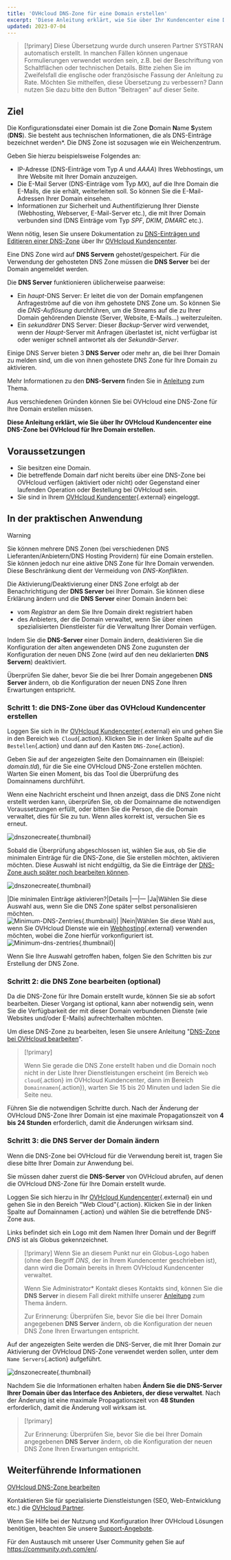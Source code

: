 ```yaml
---
title: 'OVHcloud DNS-Zone für eine Domain erstellen'
excerpt: 'Diese Anleitung erklärt, wie Sie über Ihr Kundencenter eine DNS-Zone bei OVHcloud für Ihre Domain erstellen'
updated: 2023-07-04
---
```


> [!primary]
> Diese Übersetzung wurde durch unseren Partner SYSTRAN automatisch erstellt. In manchen Fällen können ungenaue Formulierungen verwendet worden sein, z.B. bei der Beschriftung von Schaltflächen oder technischen Details. Bitte ziehen Sie im Zweifelsfall die englische oder französische Fassung der Anleitung zu Rate. Möchten Sie mithelfen, diese Übersetzung zu verbessern? Dann nutzen Sie dazu bitte den Button "Beitragen" auf dieser Seite.
>

## Ziel

Die Konfigurationsdatei einer Domain ist die Zone **D**omain **N**ame **S**ystem (**DNS**). Sie besteht aus technischen Informationen, die als DNS-Einträge bezeichnet werden*. Die DNS Zone ist sozusagen wie ein Weichenzentrum.

Geben Sie hierzu beispielsweise Folgendes an:

- IP-Adresse (DNS-Einträge vom Typ *A* und *AAAA*) Ihres Webhostings, um Ihre Website mit Ihrer Domain anzuzeigen.
- Die E-Mail Server (DNS-Einträge vom Typ *MX*), auf die Ihre Domain die E-Mails, die sie erhält, weiterleiten soll. So können Sie die E-Mail-Adressen Ihrer Domain einsehen.
- Informationen zur Sicherheit und Authentifizierung Ihrer Dienste (Webhosting, Webserver, E-Mail-Server etc.), die mit Ihrer Domain verbunden sind (DNS Einträge vom Typ *SPF*, *DKIM*, *DMARC* etc.).

Wenn nötig, lesen Sie unsere Dokumentation zu [DNS-Einträgen und Editieren einer DNS-Zone](/pages/web/domains/dns_zone_edit) über Ihr [OVHcloud Kundencenter](https://www.ovh.com/auth/?action=gotomanager&from=https://www.ovh.de/&ovhSubsidiary=de).

Eine DNS Zone wird auf **DNS Servern** gehostet/gespeichert. Für die Verwendung der gehosteten DNS Zone müssen die **DNS Server** bei der Domain angemeldet werden. 

Die **DNS Server** funktionieren üblicherweise paarweise:

- Ein *haupt*-DNS Server: Er leitet die von der Domain empfangenen Anfrageströme auf die von ihm gehostete DNS Zone um. So können Sie die *DNS-Auflösung* durchführen, um die Streams auf die zu Ihrer Domain gehörenden Dienste (Server, Website, E-Mails...) weiterzuleiten.
- Ein *sekundärer* DNS Server: Dieser *Backup*-Server wird verwendet, wenn der *Haupt*-Server mit Anfragen überlastet ist, nicht verfügbar ist oder weniger schnell antwortet als der *Sekundär-Server*.

Einige DNS Server bieten 3 **DNS Server** oder mehr an, die bei Ihrer Domain zu melden sind, um die von ihnen gehostete DNS Zone für Ihre Domain zu aktivieren.

Mehr Informationen zu den **DNS-Servern** finden Sie in [Anleitung](/pages/web/domains/dns_server_general_information) zum Thema.

Aus verschiedenen Gründen können Sie bei OVHcloud eine DNS-Zone für Ihre Domain erstellen müssen.

**Diese Anleitung erklärt, wie Sie über Ihr OVHcloud Kundencenter eine DNS-Zone bei OVHcloud für Ihre Domain erstellen.**

## Voraussetzungen

- Sie besitzen eine Domain.
- Die betreffende Domain darf nicht bereits über eine DNS-Zone bei OVHcloud verfügen (aktiviert oder nicht) oder Gegenstand einer laufenden Operation oder Bestellung bei OVHcloud sein.
- Sie sind in Ihrem [OVHcloud Kundencenter](https://www.ovh.com/auth/?action=gotomanager&from=https://www.ovh.de/&ovhSubsidiary=de){.external} eingeloggt.

## In der praktischen Anwendung

> [!warning]
>
> Sie können mehrere DNS Zonen (bei verschiedenen DNS Lieferanten/Anbietern/DNS Hosting Providern) für eine Domain erstellen. Sie können jedoch nur eine aktive DNS Zone für Ihre Domain verwenden. Diese Beschränkung dient der Vermeidung von *DNS-Konflikten*.
>
> Die Aktivierung/Deaktivierung einer DNS Zone erfolgt ab der Benachrichtigung der **DNS Server** bei Ihrer Domain. Sie können diese Erklärung ändern und die **DNS Server** einer Domain ändern bei: 
>
> - vom *Registrar* an dem Sie Ihre Domain direkt registriert haben
> - des Anbieters, der die Domain verwaltet, wenn Sie über einen spezialisierten Dienstleister für die Verwaltung Ihrer Domain verfügen.
>
> Indem Sie die **DNS-Server** einer Domain ändern, deaktivieren Sie die Konfiguration der alten angewendeten DNS Zone zugunsten der Konfiguration der neuen DNS Zone (wird auf den neu deklarierten **DNS Servern**) deaktiviert.
>
> Überprüfen Sie daher, bevor Sie die bei Ihrer Domain angegebenen **DNS Server** ändern, ob die Konfiguration der neuen DNS Zone Ihren Erwartungen entspricht.
>

### Schritt 1: die DNS-Zone über das OVHcloud Kundencenter erstellen

Loggen Sie sich in Ihr [OVHcloud Kundencenter](https://www.ovh.com/auth/?action=gotomanager&from=https://www.ovh.de/&ovhSubsidiary=de){.external} ein und gehen Sie in den Bereich `Web Cloud`{.action}. Klicken Sie in der linken Spalte auf die `Bestellen`{.action} und dann auf den Kasten `DNS-Zone`{.action}.

Geben Sie auf der angezeigten Seite den Domainnamen ein (Beispiel: *domain.tld*), für die Sie eine OVHcloud DNS-Zone erstellen möchten. Warten Sie einen Moment, bis das Tool die Überprüfung des Domainnamens durchführt.

Wenn eine Nachricht erscheint und Ihnen anzeigt, dass die DNS Zone nicht erstellt werden kann, überprüfen Sie, ob der Domainname die notwendigen Voraussetzungen erfüllt, oder bitten Sie die Person, die die Domain verwaltet, dies für Sie zu tun. Wenn alles korrekt ist, versuchen Sie es erneut.

![dnszonecreate](images/dns-zone-create-step1.png){.thumbnail}

Sobald die Überprüfung abgeschlossen ist, wählen Sie aus, ob Sie die minimalen Einträge für die DNS-Zone, die Sie erstellen möchten, aktivieren möchten. Diese Auswahl ist nicht endgültig, da Sie die Einträge der [DNS-Zone auch später noch bearbeiten können](/pages/web/domains/dns_zone_edit).

![dnszonecreate](images/dns-zone-create-step2.png){.thumbnail}

|Die minimalen Einträge aktivieren?|Details
|—|—
|Ja|Wählen Sie diese Auswahl aus, wenn Sie die DNS Zone später selbst personalisieren möchten.</br>![Minimum-DNS-Zentries](images/minimal.png){.thumbnail}|
|Nein|Wählen Sie diese Wahl aus, wenn Sie OVHcloud Dienste wie ein [Webhosting](https://www.ovhcloud.com/de/web-hosting/){.external} verwenden möchten, wobei die Zone hierfür vorkonfiguriert ist.</br>![Minimum-dns-zentries](images/no_minimal.png){.thumbnail}|

Wenn Sie Ihre Auswahl getroffen haben, folgen Sie den Schritten bis zur Erstellung der DNS Zone.

### Schritt 2: die DNS Zone bearbeiten (optional)

Da die DNS-Zone für Ihre Domain erstellt wurde, können Sie sie ab sofort bearbeiten. Dieser Vorgang ist optional, kann aber notwendig sein, wenn Sie die Verfügbarkeit der mit dieser Domain verbundenen Dienste (wie Websites und/oder E-Mails) aufrechterhalten möchten.

Um diese DNS-Zone zu bearbeiten, lesen Sie unsere Anleitung "[DNS-Zone bei OVHcloud bearbeiten](/pages/web/domains/dns_zone_edit)".

> [!primary]
>
> Wenn Sie gerade die DNS Zone erstellt haben und die Domain noch nicht in der Liste Ihrer Dienstleistungen erscheint (im Bereich `Web cloud`{.action} im OVHcloud Kundencenter, dann im Bereich `Domainnamen`{.action}), warten Sie 15 bis 20 Minuten und laden Sie die Seite neu.
>

Führen Sie die notwendigen Schritte durch. Nach der Änderung der OVHcloud DNS-Zone Ihrer Domain ist eine maximale Propagationszeit von **4 bis 24 Stunden** erforderlich, damit die Änderungen wirksam sind.

### Schritt 3: die DNS Server der Domain ändern

Wenn die DNS-Zone bei OVHcloud für die Verwendung bereit ist, tragen Sie diese bitte Ihrer Domain zur Anwendung bei. 

Sie müssen daher zuerst die **DNS-Server** von OVHcloud abrufen, auf denen die OVHcloud DNS-Zone für Ihre Domain erstellt wurde.

Loggen Sie sich hierzu in Ihr [OVHcloud Kundencenter](https://www.ovh.com/auth/?action=gotomanager&from=https://www.ovh.de/&ovhSubsidiary=de){.external} ein und gehen Sie in den Bereich "Web Cloud"{.action}. Klicken Sie in der linken Spalte auf Domainnamen {.action} und wählen Sie die betreffende DNS-Zone aus. 

Links befindet sich ein Logo mit dem Namen Ihrer Domain und der Begriff *DNS* ist als Globus gekennzeichnet. 

> [!primary]
> Wenn Sie an diesem Punkt nur ein Globus-Logo haben (ohne den Begriff *DNS*, der in Ihrem Kundencenter geschrieben ist), dann wird die Domain bereits in Ihrem OVHcloud Kundencenter verwaltet. 
>
> Wenn Sie Administrator* Kontakt dieses Kontakts sind, können Sie die **DNS Server** in diesem Fall direkt mithilfe unserer [Anleitung](/pages/web/domains/dns_server_general_information) zum Thema ändern.
>
> Zur Erinnerung: Überprüfen Sie, bevor Sie die bei Ihrer Domain angegebenen **DNS Server** ändern, ob die Konfiguration der neuen DNS Zone Ihren Erwartungen entspricht.
>

Auf der angezeigten Seite werden die DNS-Server, die mit Ihrer Domain zur Aktivierung der OVHcloud DNS-Zone verwendet werden sollen, unter dem `Name Servers`{.action} aufgeführt.

![dnszonecreate](images/dns-zone-create-step3.png){.thumbnail}

Nachdem Sie die Informationen erhalten haben **Ändern Sie die DNS-Server Ihrer Domain über das Interface des Anbieters, der diese verwaltet**. Nach der Änderung ist eine maximale Propagationszeit von **48 Stunden** erforderlich, damit die Änderung voll wirksam ist.

> [!primary]
>
> Zur Erinnerung: Überprüfen Sie, bevor Sie die bei Ihrer Domain angegebenen **DNS Server** ändern, ob die Konfiguration der neuen DNS Zone Ihren Erwartungen entspricht.
>

## Weiterführende Informationen <a name="go-further"></a>

[OVHcloud DNS-Zone bearbeiten](/pages/web/domains/dns_zone_edit)

Kontaktieren Sie für spezialisierte Dienstleistungen (SEO, Web-Entwicklung etc.) die [OVHcloud Partner](https://partner.ovhcloud.com/de/directory/).

Wenn Sie Hilfe bei der Nutzung und Konfiguration Ihrer OVHcloud Lösungen benötigen, beachten Sie unsere [Support-Angebote](https://www.ovhcloud.com/de/support-levels/).

Für den Austausch mit unserer User Community gehen Sie auf <https://community.ovh.com/en/>.